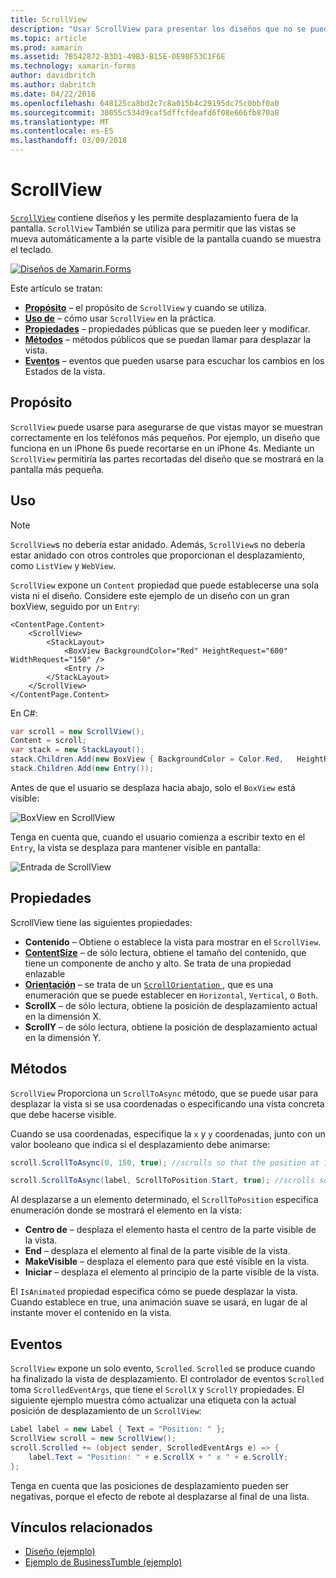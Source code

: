 ```yaml
---
title: ScrollView
description: "Usar ScrollView para presentar los diseños que no se pueden ajustar en una única pantalla y tienen contenido dejar espacio para el teclado."
ms.topic: article
ms.prod: xamarin
ms.assetid: 7B542872-B3D1-49B3-B15E-0E98F53C1F6E
ms.technology: xamarin-forms
author: davidbritch
ms.author: dabritch
ms.date: 04/22/2016
ms.openlocfilehash: 648125ca8bd2c7c8a015b4c29195dc75c0bbf0a0
ms.sourcegitcommit: 30055c534d9caf5dffcfdeafd6f08e666fb870a8
ms.translationtype: MT
ms.contentlocale: es-ES
ms.lasthandoff: 03/09/2018
---
```

# <a name="scrollview"></a>ScrollView

[`ScrollView`](https://developer.xamarin.com/api/type/Xamarin.Forms.ScrollView/) contiene diseños y les permite desplazamiento fuera de la pantalla. `ScrollView` También se utiliza para permitir que las vistas se mueva automáticamente a la parte visible de la pantalla cuando se muestra el teclado.

[![](scroll-view-images/layouts-sml.png "Diseños de Xamarin.Forms")](scroll-view-images/layouts.png#lightbox "diseños de Xamarin.Forms")

Este artículo se tratan:

- **[Propósito](#Purpose)**  &ndash; el propósito de `ScrollView` y cuando se utiliza.
- **[Uso de](#Usage)**  &ndash; cómo usar `ScrollView` en la práctica.
- **[Propiedades](#Properties)**  &ndash; propiedades públicas que se pueden leer y modificar.
- **[Métodos](#Methods)**  &ndash; métodos públicos que se puedan llamar para desplazar la vista.
- **[Eventos](#Events)**  &ndash; eventos que pueden usarse para escuchar los cambios en los Estados de la vista.

## <a name="purpose"></a>Propósito

`ScrollView` puede usarse para asegurarse de que vistas mayor se muestran correctamente en los teléfonos más pequeños. Por ejemplo, un diseño que funciona en un iPhone 6s puede recortarse en un iPhone 4s. Mediante un `ScrollView` permitiría las partes recortadas del diseño que se mostrará en la pantalla más pequeña.

## <a name="usage"></a>Uso

> [!NOTE]
> `ScrollView`s no debería estar anidado. Además, `ScrollView`s no debería estar anidado con otros controles que proporcionan el desplazamiento, como `ListView` y `WebView`.

`ScrollView` expone un `Content` propiedad que puede establecerse una sola vista ni el diseño. Considere este ejemplo de un diseño con un gran boxView, seguido por un `Entry`:

```xaml
<ContentPage.Content>
    <ScrollView>
        <StackLayout>
            <BoxView BackgroundColor="Red" HeightRequest="600" WidthRequest="150" />
            <Entry />
        </StackLayout>
    </ScrollView>
</ContentPage.Content>
```

En C#:

```csharp
var scroll = new ScrollView();
Content = scroll;
var stack = new StackLayout();
stack.Children.Add(new BoxView { BackgroundColor = Color.Red,   HeightRequest = 600, WidthRequest = 600 });
stack.Children.Add(new Entry());
```

Antes de que el usuario se desplaza hacia abajo, solo el `BoxView` está visible:

![](scroll-view-images/scroll-start.png "BoxView en ScrollView")

Tenga en cuenta que, cuando el usuario comienza a escribir texto en el `Entry`, la vista se desplaza para mantener visible en pantalla:

![](scroll-view-images/scroll-end.png "Entrada de ScrollView")

## <a name="properties"></a>Propiedades

ScrollView tiene las siguientes propiedades:

- **Contenido** &ndash; Obtiene o establece la vista para mostrar en el `ScrollView`.
- **[ContentSize](https://developer.xamarin.com/api/type/Xamarin.Forms.Size/)**  &ndash; de sólo lectura, obtiene el tamaño del contenido, que tiene un componente de ancho y alto. Se trata de una propiedad enlazable
- **[Orientación](https://developer.xamarin.com/api/type/Xamarin.Forms.ScrollOrientation/)**  &ndash; se trata de un [ `ScrollOrientation` ](https://developer.xamarin.com/api/type/Xamarin.Forms.ScrollOrientation/), que es una enumeración que se puede establecer en `Horizontal`, `Vertical`, o `Both`.
- **ScrollX** &ndash; de sólo lectura, obtiene la posición de desplazamiento actual en la dimensión X.
- **ScrollY** &ndash; de sólo lectura, obtiene la posición de desplazamiento actual en la dimensión Y.

## <a name="methods"></a>Métodos

`ScrollView` Proporciona un `ScrollToAsync` método, que se puede usar para desplazar la vista si se usa coordenadas o especificando una vista concreta que debe hacerse visible.

Cuando se usa coordenadas, especifique la `x` y `y` coordenadas, junto con un valor booleano que indica si el desplazamiento debe animarse:

```csharp
scroll.ScrollToAsync(0, 150, true); //scrolls so that the position at 150px from the top is visible

scroll.ScrollToAsync(label, ScrollToPosition.Start, true); //scrolls so that the label is at the start of the list
```

Al desplazarse a un elemento determinado, el `ScrollToPosition` especifica enumeración donde se mostrará el elemento en la vista:

- **Centro de** &ndash; desplaza el elemento hasta el centro de la parte visible de la vista.
- **End** &ndash; desplaza el elemento al final de la parte visible de la vista.
- **MakeVisible** &ndash; desplaza el elemento para que esté visible en la vista.
- **Iniciar** &ndash; desplaza el elemento al principio de la parte visible de la vista.

El `IsAnimated` propiedad especifica cómo se puede desplazar la vista. Cuando establece en true, una animación suave se usará, en lugar de al instante mover el contenido en la vista.

## <a name="events"></a>Eventos

`ScrollView` expone un solo evento, `Scrolled`. `Scrolled` se produce cuando ha finalizado la vista de desplazamiento. El controlador de eventos `Scrolled` toma `ScrolledEventArgs`, que tiene el `ScrollX` y `ScrollY` propiedades. El siguiente ejemplo muestra cómo actualizar una etiqueta con la actual posición de desplazamiento de un `ScrollView`:

```csharp
Label label = new Label { Text = "Position: " };
ScrollView scroll = new ScrollView();
scroll.Scrolled += (object sender, ScrolledEventArgs e) => {
    label.Text = "Position: " + e.ScrollX + " x " + e.ScrollY;
};
```

Tenga en cuenta que las posiciones de desplazamiento pueden ser negativas, porque el efecto de rebote al desplazarse al final de una lista.


## <a name="related-links"></a>Vínculos relacionados

- [Diseño (ejemplo)](https://developer.xamarin.com/samples/xamarin-forms/UserInterface/Layout/)
- [Ejemplo de BusinessTumble (ejemplo)](https://developer.xamarin.com/samples/xamarin-forms/UserInterface/BusinessTumble/)
